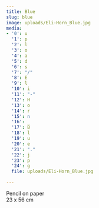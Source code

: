 ```yaml
---
title: Blue
slug: blue
image: uploads/Eli-Horn_Blue.jpg
media:
- '0': u
  '1': p
  '2': l
  '3': o
  '4': a
  '5': d
  '6': s
  '7': "/"
  '8': E
  '9': l
  '10': i
  '11': "-"
  '12': H
  '13': o
  '14': r
  '15': n
  '16': _
  '17': B
  '18': l
  '19': u
  '20': e
  '21': "."
  '22': j
  '23': p
  '24': g
  file: uploads/Eli-Horn_Blue.jpg

---
```

Pencil on paper  
23 x 56 cm